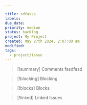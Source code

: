 ```yaml
---

title: sdfasss 
labels: 
due_date: 
priority: medium
status: backlog
project: My Project
created: May 27th 2024, 2:07:00 am
modified: 
tags:
  - project/issue
---
```

> [!summary] Comments
>  fasdfasd

> [!blocking] Blocking
> 

> [!blocks] Blocks
> 

> [!linked] Linked Issues

